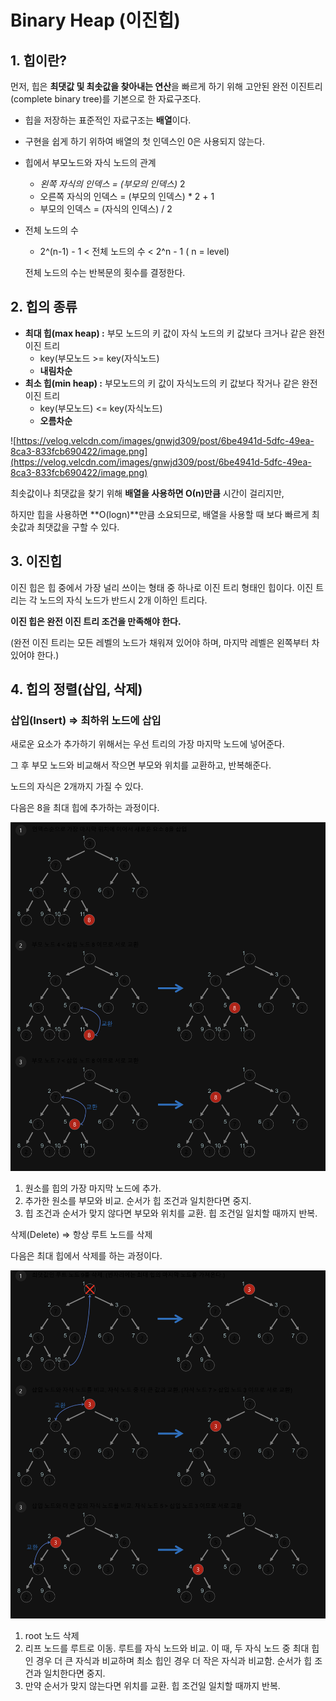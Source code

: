 # Binary Heap (이진힙)

## 1. 힙이란?

 먼저, 힙은  **최댓값 및 최솟값을 찾아내는 연산**을 빠르게 하기 위해 고안된 완전 이진트리(complete binary tree)를 기본으로 한 자료구조다. 

- 힙을 저장하는 표준적인 자료구조는 **배열**이다.
- 구현을 쉽게 하기 위하여 배열의 첫 인덱스인 0은 사용되지 않는다.
- 힙에서 부모노드와 자식 노드의 관계
    - *왼쪽 자식의 인덱스 = (부모의 인덱스)* 2
    - 오른쪽 자식의 인덱스 = (부모의 인덱스) * 2 + 1
    - 부모의 인덱스 = (자식의 인덱스) / 2
- 전체 노드의 수
    - 2^(n-1) - 1 < 전체 노드의 수 < 2^n - 1  ( n = level)
    
    전체 노드의 수는 반복문의 횟수를 결정한다. 
    

## 2. 힙의 종류

- **최대 힙(max heap) :** 부모 노드의 키 값이 자식 노드의 키 값보다 크거나 같은 완전 이진 트리
    - key(부모노드 >= key(자식노드)
    - **내림차순**
- **최소 힙(min heap) :** 부모노드의 키 값이 자식노드의 키 값보다 작거나 같은 완전 이진 트리
    - key(부모노드) <= key(자식노드)
    - **오름차순**

![https://velog.velcdn.com/images/gnwjd309/post/6be4941d-5dfc-49ea-8ca3-833fcb690422/image.png](https://velog.velcdn.com/images/gnwjd309/post/6be4941d-5dfc-49ea-8ca3-833fcb690422/image.png)

최솟값이나 최댓값을 찾기 위해 **배열을 사용하면 Ο(n)만큼** 시간이 걸리지만,

하지만 힙을 사용하면 **O(logn)**만큼 소요되므로, 배열을 사용할 때 보다 빠르게 최솟값과 최댓값을 구할 수 있다.

## 3. 이진힙

이진 힙은 힙 중에서 가장 널리 쓰이는 형태 중 하나로 이진 트리 형태인 힙이다. 이진 트리는 각 노드의 자식 노드가 반드시 2개 이하인 트리다.

**이진 힙은 완전 이진 트리 조건을 만족해야 한다.** 

(완전 이진 트리는 모든 레벨의 노드가 채워져 있어야 하며, 마지막 레벨은 왼쪽부터 차 있어야 한다.)

## 4. 힙의 정렬(삽입, 삭제)

### 삽입(Insert)  ⇒ 최하위 노드에 삽입

새로운 요소가 추가하기 위해서는 우선 트리의 가장 마지막 노드에 넣어준다.

그 후 부모 노드와 비교해서 작으면 부모와 위치를 교환하고, 반복해준다.

노드의 자식은 2개까지 가질 수 있다.

다음은 8을 최대 힙에 추가하는 과정이다.

![스크린샷 2024-01-13 오전 2.31.01.png](./binaryHeap_img/binaryHeap.png)

1. 원소를 힙의 가장 마지막 노드에 추가.
2. 추가한 원소를 부모와 비교. 순서가 힙 조건과 일치한다면 중지.
3. 힙 조건과 순서가 맞지 않다면 부모와 위치를 교환. 힙 조건일 일치할 때까지 반복.
    
    
삭제(Delete) ⇒ 항상 루트 노드를 삭제
    
다음은 최대 힙에서 삭제를 하는 과정이다. 
    
![스크린샷 2024-01-13 오전 2.32.10.png](./binaryHeap_img/binaryHeap1.png)
    
1. root 노드 삭제 
2. 리프 노드를 루트로 이동. 루트를 자식 노드와 비교. 이 때, 두 자식 노드 중 최대 힙인 경우 더 큰 자식과 비교하며 최소 힙인 경우 더 작은 자식과 비교함. 순서가 힙 조건과 일치한다면 중지.
3. 만약 순서가 맞지 않는다면 위치를 교환. 힙 조건일 일치할 때까지  반복.
